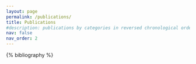```yaml
---
layout: page
permalink: /publications/
title: Publications
#description: publications by categories in reversed chronological order. generated by jekyll-scholar.
nav: false
nav_order: 2
---
```


<!-- _pages/publications.md -->

<!-- Bibsearch Feature -->

<!--{% include bib_search.liquid %}-->

<div class="publications">

{% bibliography %}

</div>

